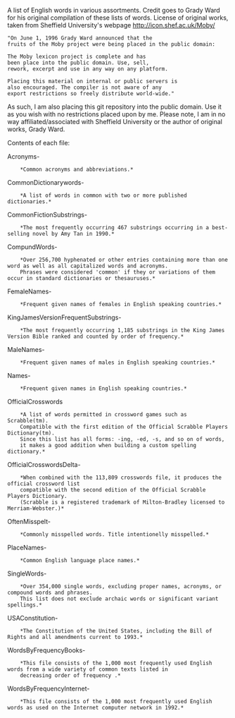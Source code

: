 A list of English words in various assortments.
Credit goes to Grady Ward for his original compilation of these lists of words.
License of original works, taken from Sheffield University's webpage http://icon.shef.ac.uk/Moby/

    "On June 1, 1996 Grady Ward announced that the 
    fruits of the Moby project were being placed in the public domain:

    The Moby lexicon project is complete and has
    been place into the public domain. Use, sell,
    rework, excerpt and use in any way on any platform.
    
    Placing this material on internal or public servers is
    also encouraged. The compiler is not aware of any
    export restrictions so freely distribute world-wide."

As such, I am also placing this git repository into the public domain. 
Use it as you wish with no restrictions placed upon by me.
Please note, I am in no way affiliated/associated with Sheffield University
or the author of original works, Grady Ward.

Contents of each file:

Acronyms-

		*Common acronyms and abbreviations.*

CommonDictionarywords-

		*A list of words in common with two or more published dictionaries.*

CommonFictionSubstrings-

		*The most frequently occurring 467 substrings occurring in a best-selling novel by Amy Tan in 1990.*

CompundWords-

		*Over 256,700 hyphenated or other entries containing more than one word as well as all capitalized words and acronyms.
		Phrases were considered 'common' if they or variations of them occur in standard dictionaries or thesauruses.*

FemaleNames-

		*Frequent given names of females in English speaking countries.*

KingJamesVersionFrequentSubstrings-

		*The most frequently occurring 1,185 substrings in the King James Version Bible ranked and counted by order of frequency.*

MaleNames-

		*Frequent given names of males in English speaking countries.*

Names-

		*Frequent given names in English speaking countries.*

OfficialCrosswords

		*A list of words permitted in crossword games such as Scrabble(tm). 
		Compatible with the first edition of the Official Scrabble Players Dictionary(tm).
		Since this list has all forms: -ing, -ed, -s, and so on of words, 
		it makes a good addition when building a custom spelling dictionary.*

OfficialCrosswordsDelta-

		*When combined with the 113,809 crosswords file, it produces the official crossword list 
		compatible with the second edition of the Official Scrabble Players Dictionary. 
		(Scrabble is a registered trademark of Milton-Bradley licensed to Merriam-Webster.)*

OftenMisspelt-

		*Commonly misspelled words. Title intentionelly misspelled.*

PlaceNames-

		*Common English language place names.*

SingleWords-

		*Over 354,000 single words, excluding proper names, acronyms, or compound words and phrases. 
		This list does not exclude archaic words or significant variant spellings.*
 
USAConstitution-

		*The Constitution of the United States, including the Bill of Rights and all amendments current to 1993.*

WordsByFrequencyBooks-

		*This file consists of the 1,000 most frequently used English words from a wide variety of common texts listed in 
		decreasing order of frequency .*
		
WordsByFrequencyInternet-

		*This file consists of the 1,000 most frequently used English words as used on the Internet computer network in 1992.*



